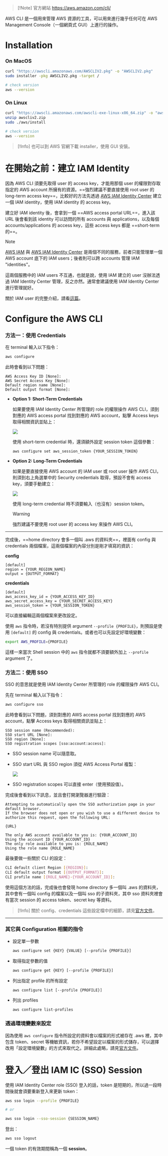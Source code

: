 >[!Note] 官方網站
><https://aws.amazon.com/cli/>

AWS CLI 是一個用來管理 AWS 資源的工具，可以用來進行幾乎任何可在 AWS Management Console（一個網頁式 GUI）上進行的操作。

# Installation

### On MacOS

```bash
curl "https://awscli.amazonaws.com/AWSCLIV2.pkg" -o "AWSCLIV2.pkg"
sudo installer -pkg AWSCLIV2.pkg -target /

# check version
aws --version
```

### On Linux

```bash
curl "https://awscli.amazonaws.com/awscli-exe-linux-x86_64.zip" -o "awscliv2.zip"
unzip awscliv2.zip
sudo ./aws/install

# check version
aws --version
```

>[!Info]
>也可以到 AWS 官網下載 installer，使用 GUI 安裝。

# 在開始之前：建立 IAM Identity

因為 AWS CLI 須要先取得 user 的 access key，才能用那個 user 的權限對存取指定的 AWS account 所擁有的資源。==強烈建議不要直接使用 root user 的 long-term access key==，比較好的方法先透過 [AWS IAM Identity Center](https://aws.amazon.com/iam/identity-center/) 建立一個 IAM identity，使用 IAM identity 的 access key。

建立好 IAM identity 後，會拿到一個 ==AWS access portal URL==，進入該 URL 後會看到該 identity 可以訪問的所有 accounts 與 applications，以及每個 accounts/applications 的 access key，這些 access keys 都是 ==short-term 的==。

>[!Note]
>[AWS IAM](https://aws.amazon.com/iam/) 與 [AWS IAM Identity Center](https://aws.amazon.com/iam/identity-center/) 是兩個不同的服務，前者只能管理單一個 AWS account 底下的 IAM users；後者則可以跨 accounts 管理 IAM "identities"。
>
>這兩個服務中的 IAM users 不互通，也就是說，使用 IAM 建立的 user 沒辦法透過 IAM Identity Center 管理，反之亦然。通常會建議使用 IAM Identity Center 進行管理就好。
>
>關於 IAM user 的完整介紹，請看[這篇](</Services/AWS/帳號、使用者與權限管理.canvas>)。

# Configure the AWS CLI

### 方法一：使用 Credentials

在 terminal 輸入以下指令：

```bash
aws configure
```

此時會看到以下問題：

```plaintext
AWS Access Key ID [None]:
AWS Secret Access Key [None]:
Default region name [None]:
Default output format [None]:
```

- **Option 1: Short-Term Credentials**

    如果要使用 IAM Identity Center 所管理的 role 的權限操作 AWS CLI，須到對應的 AWS access portal 找到對應的 AWS account，點擊 Access keys 取得相關資訊並貼上：

    ![](<https://raw.githubusercontent.com/Jamison-Chen/KM-software/master/img/aws-access-portal.png>)

    使用 short-term credential 時，還須額外設定 session token 這個參數：

    ```bash
    aws configure set aws_session_token {YOUR_SESSION_TOKEN}
    ```

- **Option 2: Long-Term Credentials**

    如果是要直接使用 AWS account 的 IAM user 或 root user 操作 AWS CLI，則須到右上角選單中的 Security credentials 取得，預設不會有 access key，須要手動建立：

    ![](<https://raw.githubusercontent.com/Jamison-Chen/KM-software/master/img/aws-security-credentials.png>)

    使用 long-term credential 時不須要輸入（也沒有）session token。

    >[!Warning]
    >強烈建議不要使用 root user 的 access key 來操作 AWS CLI。

---

完成後，==home directory 會多一個叫 .aws 的資料夾==，裡面有 config 與 credentials 兩個檔案，這兩個檔案的內容分別是剛才填寫的資訊：

**config**

```plaintext
[default]
region = {YOUR_REGION_NAME}
output = {OUTPUT_FORMAT}
```

**credentials**

```plaintext
[default]
aws_access_key_id = {YOUR_ACCESS_KEY_ID}
aws_secret_access_key = {YOUR_SECRET_ACCESS_KEY}
aws_session_token = {YOUR_SESSION_TOKEN}
```

可以直接編輯這兩個檔案來更改設定。

使用 `aws` 指令時，若沒有特別提供 argument `--profile {PROFILE}`，則預設是使用 `[default]` 的 config 與 credentials。或者也可以先設定好環境變數：

```bash
export AWS_PROFILE={PROFILE}
```

這樣一來當次 Shell session 中的 `aws` 指令就都不須要額外加上 `--profile` argument 了。

### 方法二：使用 SSO

SSO 的意思就是使用 IAM Identity Center 所管理的 role 的權限操作 AWS CLI。

先在 terminal 輸入以下指令：

```bash
aws configure sso
```

此時會看到以下問題，須到對應的 AWS access portal 找到對應的 AWS account，點擊 Access keys 取得相關資訊並貼上：

```plaintext
SSO session name (Recommended):
SSO start URL [None]:
SSO region [None]:
SSO registration scopes [sso:account:access]:
```

- SSO session name 可以隨意取。
- SSO start URL 與 SSO region 須從 AWS Access Portal 複製：

    ![](<https://raw.githubusercontent.com/Jamison-Chen/KM-software/master/img/aws-access-portal.png>)

- SSO registration scopes 可以直接 enter（使用預設值）。

完成後會看到以下訊息，並且會打開瀏覽器進行驗證：

```plaintext
Attempting to automatically open the SSO authorization page in your default browser.
If the browser does not open or you wish to use a different device to authorize this request, open the following URL:

{URL}

The only AWS account available to you is: {YOUR_ACCOUNT_ID}
Using the account ID {YOUR_ACCOUNT_ID}
The only role available to you is: {ROLE_NAME}
Using the role name {ROLE_NAME}
```

最後要做一些關於 CLI 的設定：

```bash
CLI default client Region [{REGION}]:
CLI default output format [{OUTPUT_FORMAT}]:
CLI profile name [{ROLE_NAME}-{YOUR_ACCOUNT_ID}]:
```

使用這個方法的話，完成後也會發現 home directory 多一個叫 .aws 的資料夾，其中會有一個叫 config 的檔案以及一個叫 sso 的子資料夾，其中 sso 資料夾裡會有當次 session 的 access token、secret key 等資料。

>[!Info]
>關於 config、credentials 這些設定檔中的細節，請見[官方文件](https://docs.aws.amazon.com/cli/latest/userguide/cli-configure-files.html#cli-configure-files-format)。

---

### 其它與 Configuration 相關的指令

- 設定單一參數

    ```bash
    aws configure set {KEY} {VALUE} [--profile {PROFILE}]
    ```

- 取得指定參數的值

    ```bash
    aws configure get {KEY} [--profile {PROFILE}]
    ```

- 列出指定 profile 的所有設定

    ```bash
    aws configure list [--profile {PROFILE}]
    ```

- 列出 profiles

    ```bash
    aws configure list-profiles
    ```

### 透過環境變數來設定

因為使用 `aws configure` 指令所設定的資料會以檔案的形式被存在 .aws 裡，其中包含 token、secret 等機敏資訊，若你不希望設定以檔案的形式儲存，可以選擇改用「設定環境變數」的方式來取代之。詳細此處略，請見[官方文件](https://docs.aws.amazon.com/cli/latest/userguide/cli-configure-envvars.html)。

# 登入／登出 IAM IC (SSO) Session

使用 IAM Identity Center role (SSO) 登入的話，token 是短期的，所以過一段時間後就會須要重新登入來更新 token：

```bash
aws sso login --profile {PROFILE}

# or

aws sso login --sso-session {SESSION_NAME}
```

登出：

```bash
aws sso logout
```

一個 token 的有效期間稱為一個 **session**。
